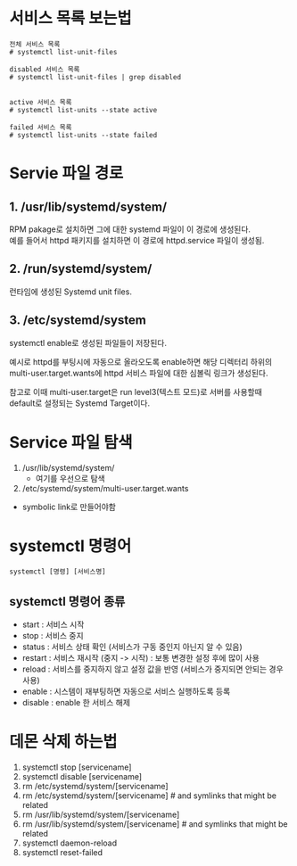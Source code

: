 # 서비스 목록 보는법
```
전체 서비스 목록
# systemctl list-unit-files

disabled 서비스 목록 
# systemctl list-unit-files | grep disabled 


active 서비스 목록
# systemctl list-units --state active

failed 서비스 목록
# systemctl list-units --state failed
```


# Servie 파일 경로
## 1. /usr/lib/systemd/system/
RPM pakage로 설치하면 그에 대한 systemd 파일이 이 경로에 생성된다.   
예를 들어서 httpd 패키지를 설치하면 이 경로에 httpd.service 파일이 생성됨.

## 2. /run/systemd/system/
런타임에 생성된 Systemd unit files.

## 3. /etc/systemd/system
systemctl enable로 생성된 파일들이 저장된다.  

예시로 httpd를 부팅시에 자동으로 올라오도록 enable하면 해당 디렉터리 하위의   
multi-user.target.wants에 httpd 서비스 파일에 대한 심볼릭 링크가 생성된다.   

참고로 이때 multi-user.target은 run level3(텍스트 모드)로 서버를 사용할때  
default로 설정되는 Systemd Target이다. 


# Service 파일 탐색 
1. /usr/lib/systemd/system/
   * 여기를 우선으로 탐색
2. /etc/systemd/system/multi-user.target.wants
 * symbolic link로 만들어야함



# systemctl 명령어
`systemctl [명령] [서비스명]`


## systemctl 명령어 종류
* start : 서비스 시작
* stop : 서비스 중지
* status : 서비스 상태 확인 (서비스가 구동 중인지 아닌지 알 수 있음)
* restart : 서비스 재시작 (중지 -> 시작) : 보통 변경한 설정 후에 많이 사용
* reload : 서비스를 중지하지 않고 설정 값을 반영 (서비스가 중지되면 안되는 경우 사용)
* enable : 시스템이 재부팅하면 자동으로 서비스 실행하도록 등록
* disable : enable 한 서비스 해제


# 데몬 삭제 하는법
1. systemctl stop [servicename]
2. systemctl disable [servicename]
3. rm /etc/systemd/system/[servicename]
4. rm /etc/systemd/system/[servicename] # and symlinks that might be related
5. rm /usr/lib/systemd/system/[servicename]
6. rm /usr/lib/systemd/system/[servicename] # and symlinks that might be related
7. systemctl daemon-reload
8. systemctl reset-failed
